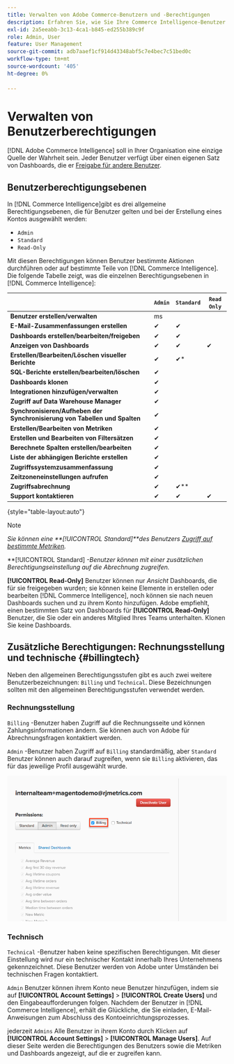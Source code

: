 ```yaml
---
title: Verwalten von Adobe Commerce-Benutzern und -Berechtigungen
description: Erfahren Sie, wie Sie Ihre Commerce Intelligence-Benutzer verwalten.
exl-id: 2a5eeabb-3c13-4ca1-b845-ed255b389c9f
role: Admin, User
feature: User Management
source-git-commit: adb7aaef1cf914d43348abf5c7e4bec7c51bed0c
workflow-type: tm+mt
source-wordcount: '405'
ht-degree: 0%

---
```


# Verwalten von Benutzerberechtigungen

[!DNL Adobe Commerce Intelligence] soll in Ihrer Organisation eine einzige Quelle der Wahrheit sein. Jeder Benutzer verfügt über einen eigenen Satz von Dashboards, die er [Freigabe für andere Benutzer](../../data-user/dashboards/share-dashboard-with-users.md).

## Benutzerberechtigungsebenen

In [!DNL Commerce Intelligence]gibt es drei allgemeine Berechtigungsebenen, die für Benutzer gelten und bei der Erstellung eines Kontos ausgewählt werden:

* `Admin`
* `Standard`
* `Read-Only`

Mit diesen Berechtigungen können Benutzer bestimmte Aktionen durchführen oder auf bestimmte Teile von [!DNL Commerce Intelligence]. Die folgende Tabelle zeigt, was die einzelnen Berechtigungsebenen in [!DNL Commerce Intelligence]:

|   | `Admin` | `Standard` | `Read Only` |
| -----|-----|-----|----|
| **Benutzer erstellen/verwalten** | ms |   |   |
| **E-Mail-Zusammenfassungen erstellen** | ✔ | ✔ |   |
| **Dashboards erstellen/bearbeiten/freigeben** | ✔ | ✔ |   |
| **Anzeigen von Dashboards** | ✔ | ✔ | ✔ |
| **Erstellen/Bearbeiten/Löschen visueller Berichte** | ✔ | ✔* |   |
| **SQL-Berichte erstellen/bearbeiten/löschen** | ✔ |  |   |
| **Dashboards klonen** | ✔ |   |   |
| **Integrationen hinzufügen/verwalten** | ✔ |   |   |
| **Zugriff auf Data Warehouse Manager** | ✔ |   |   |
| **Synchronisieren/Aufheben der Synchronisierung von Tabellen und Spalten** | ✔ |   |   |
| **Erstellen/Bearbeiten von Metriken** | ✔ |   |   |
| **Erstellen und Bearbeiten von Filtersätzen** | ✔ |   |   |
| **Berechnete Spalten erstellen/bearbeiten** | ✔ |   |   |
| **Liste der abhängigen Berichte erstellen** | ✔ |   |   |
| **Zugriffssystemzusammenfassung** | ✔ |   |   |
| **Zeitzoneneinstellungen aufrufen** | ✔ |   |   |
| **Zugriffsabrechnung** | ✔ | ✔** |   |
| **Support kontaktieren** | ✔ | ✔ | ✔ |

{style="table-layout:auto"}

>[!NOTE]
>
>_Sie können eine **[!UICONTROL Standard]**des Benutzers [Zugriff auf bestimmte Metriken](../../administrator/user-management/restrict-metric-access.md)._
>
>**[!UICONTROL Standard] _-Benutzer können mit einer zusätzlichen Berechtigungseinstellung auf die Abrechnung zugreifen._
>
>**[!UICONTROL Read-Only]** Benutzer können nur _Ansicht_ Dashboards, die für sie freigegeben wurden; sie können keine Elemente in erstellen oder bearbeiten [!DNL Commerce Intelligence], noch können sie nach neuen Dashboards suchen und zu ihrem Konto hinzufügen. Adobe empfiehlt, einen bestimmten Satz von Dashboards für **[!UICONTROL Read-Only]** Benutzer, die Sie oder ein anderes Mitglied Ihres Teams unterhalten. Klonen Sie keine Dashboards.

## Zusätzliche Berechtigungen: Rechnungsstellung und technische {#billingtech}

Neben den allgemeinen Berechtigungsstufen gibt es auch zwei weitere Benutzerbezeichnungen: `Billing` und `Technical`. Diese Bezeichnungen sollten mit den allgemeinen Berechtigungsstufen verwendet werden.

### Rechnungsstellung

`Billing` -Benutzer haben Zugriff auf die Rechnungsseite und können Zahlungsinformationen ändern. Sie können auch von Adobe für Abrechnungsfragen kontaktiert werden.

`Admin` -Benutzer haben Zugriff auf `Billing` standardmäßig, aber `Standard` Benutzer können auch darauf zugreifen, wenn sie `Billing` aktivieren, das für das jeweilige Profil ausgewählt wurde.

![Abrechnung](../../assets/billing.png)<!--{: width="550" height="363"}-->

### Technisch

`Technical` -Benutzer haben keine spezifischen Berechtigungen. Mit dieser Einstellung wird nur ein technischer Kontakt innerhalb Ihres Unternehmens gekennzeichnet. Diese Benutzer werden von Adobe unter Umständen bei technischen Fragen kontaktiert.

`Admin` Benutzer können ihrem Konto neue Benutzer hinzufügen, indem sie auf **[!UICONTROL Account Settings]** > **[!UICONTROL Create Users]** und den Eingabeaufforderungen folgen. Nachdem der Benutzer in [!DNL Commerce Intelligence], erhält die Glückliche, die Sie einladen, E-Mail-Anweisungen zum Abschluss des Kontoeinrichtungsprozesses.

jederzeit `Admins` Alle Benutzer in ihrem Konto durch Klicken auf **[!UICONTROL Account Settings]** > **[!UICONTROL Manage Users]**. Auf dieser Seite werden die Berechtigungen des Benutzers sowie die Metriken und Dashboards angezeigt, auf die er zugreifen kann.
